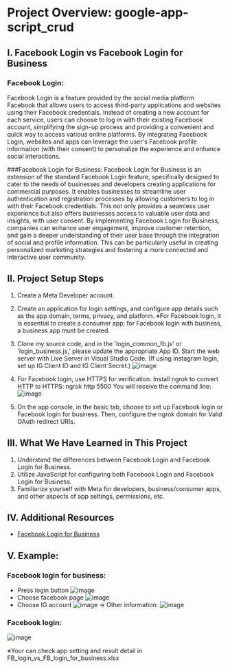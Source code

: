 # Project Overview: google-app-script_crud

## I. Facebook Login vs Facebook Login for Business
### Facebook Login:
Facebook Login is a feature provided by the social media platform Facebook that allows users to access third-party applications and websites using their Facebook credentials. Instead of creating a new account for each service, users can choose to log in with their existing Facebook account, simplifying the sign-up process and providing a convenient and quick way to access various online platforms. By integrating Facebook Login, websites and apps can leverage the user's Facebook profile information (with their consent) to personalize the experience and enhance social interactions.

###Facebook Login for Business:
Facebook Login for Business is an extension of the standard Facebook Login feature, specifically designed to cater to the needs of businesses and developers creating applications for commercial purposes. It enables businesses to streamline user authentication and registration processes by allowing customers to log in with their Facebook credentials. This not only provides a seamless user experience but also offers businesses access to valuable user data and insights, with user consent. By implementing Facebook Login for Business, companies can enhance user engagement, improve customer retention, and gain a deeper understanding of their user base through the integration of social and profile information. This can be particularly useful in creating personalized marketing strategies and fostering a more connected and interactive user community.

## II. Project Setup Steps
1. Create a Meta Developer account.
2. Create an application for login settings, and configure app details such as the app domain, terms, privacy, and platform.
※For Facebook login, it is essential to create a consumer app; for Facebook login with business, a business app must be created.
3. Clone my source code, and in the 'login_common_fb.js' or 'login_business.js,' please update the appropriate App ID. Start the web server with Live Server in Visual Studio Code.
(If using Instagram login, set up IG Client ID and IG Client Secret.)
![image](https://github.com/SangVoIT/facebook-login-for-business/assets/63042991/b628ef89-cf6f-4b14-8cff-9ad78333dc67)

4. For Facebook login, use HTTPS for verification. Install ngrok to convert HTTP to HTTPS:
ngrok http 5500
You will receive the command line:
![image](https://github.com/SangVoIT/facebook-login-for-business/assets/63042991/cba8fec4-3a23-4ac2-87e2-b1adbfc85490)

5. On the app console, in the basic tab, choose to set up Facebook login or Facebook login for business. Then, configure the ngrok domain for Valid OAuth redirect URIs.


## III. What We Have Learned in This Project
1. Understand the differences between Facebook Login and Facebook Login for Business.
2. Utilize JavaScript for configuring both Facebook Login and Facebook Login for Business.
3. Familiarize yourself with Meta for developers, business/consumer apps, and other aspects of app settings, permissions, etc.


## IV. Additional Resources
- [Facebook Login for Business](https://developers.facebook.com/docs/facebook-login/facebook-login-for-business/)

## V. Example:
### Facebook login for business:
- Press login button
![image](https://github.com/SangVoIT/facebook-login-for-business/assets/63042991/f6908a58-6e05-40b6-9cf6-addaa2da8772)
- Choose facebook page
![image](https://github.com/SangVoIT/facebook-login-for-business/assets/63042991/b5290da5-6ad6-4c45-ad9f-c8c0b060ff01)
- Choose IG account
![image](https://github.com/SangVoIT/facebook-login-for-business/assets/63042991/ae51da93-e6cf-4e62-9de5-061fbfa11526)
→ Other information:
![image](https://github.com/SangVoIT/facebook-login-for-business/assets/63042991/e471011e-726e-4a2f-bb04-539e0de63966)

### Facebook login:
![image](https://github.com/SangVoIT/facebook-login-for-business/assets/63042991/1709543e-6edf-4894-b64b-de0780629849)

※Your can check app setting and result detail in FB_login_vs_FB_login_for_business.xlsx
